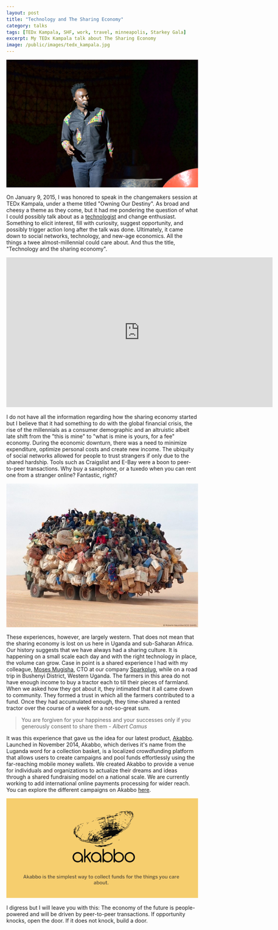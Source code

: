 ```yaml
---
layout: post
title: "Technology and The Sharing Economy"
category: talks
tags: [TEDx Kampala, SHF, work, travel, minneapolis, Starkey Gala]
excerpt: My TEDx Kampala talk about The Sharing Economy
image: /public/images/tedx_kampala.jpg
---
```


![Raymond Besiga speaking at TEDx Kampala](/public/images/tedx_kampala.jpg "Raymond Besiga speaking at TEDx Kampala 2015")

On January 9, 2015, I was honored to speak in the changemakers session at TEDx Kampala, under a theme titled "Owning Our Destiny". As broad and cheesy a theme as they come, but it had me pondering the question of what I could possibly talk about as a [technologist](http://sparkpl.ug/) and change enthusiast. Something to elicit interest, fill with curiosity, suggest opportunity, and possibly trigger action long after the talk was done. Ultimately, it came down to social networks, technology, and new-age economics. All the things a twee almost-millennial could care about. And thus the title, "Technology and the sharing economy".

<iframe width="700" height="394" src="https://www.youtube.com/embed/hUmFRwvnosc" frameborder="0" allowfullscreen></iframe>

I do not have all the information regarding how the sharing economy started but I believe that it had something to do with the global financial crisis, the rise of the millennials as a consumer demographic and an altruistic albeit late shift from the "this is mine" to "what is mine is yours, for a fee" economy. During the economic downturn, there was a need to minimize expenditure, optimize personal costs and create new income. The ubiquity of social networks allowed for people to trust strangers if only due to the shared hardship. Tools such as Craigslist and E-Bay were a boon to peer-to-peer transactions. Why buy a saxophone, or a tuxedo when you can rent one from a stranger online? Fantastic, right?

![Amazing Carpool](/public/images/carpool.jpg "Carpooling. A staple of the sharing economy")

These experiences, however, are largely western. That does not mean that the sharing economy is lost on us here in Uganda and sub-Saharan Africa. Our history suggests that we have always had a sharing culture. It is happening on a small scale each day and with the right technology in place, the volume can grow. Case in point is a shared experience I had with my colleague, [Moses Mugisha](http://mugisha.me/), CTO at our company [Sparkplug](http://sparkpl.ug/), while on a road trip in Bushenyi District, Western Uganda. The farmers in this area do not have enough income to buy a tractor each to till their pieces of farmland. When we asked how they got about it, they intimated that it all came down to community. They formed a trust in which all the farmers contributed to a fund. Once they had accumulated enough, they time-shared a rented tractor over the course of a week for a not-so-great sum.

<blockquote>You are forgiven for your happiness and your successes only if you generously consent to share them<cite>  - Albert Camus</cite></blockquote>

It was this experience that gave us the idea for our latest product, [Akabbo](http://akabbo.ug/). Launched in November 2014, Akabbo, which derives it's name from the Luganda word for a collection basket, is a localized crowdfunding platform that allows users to create campaigns and pool funds effortlessly using the far-reaching mobile money wallets. We created Akabbo to provide a venue for individuals and organizations to actualize their dreams and ideas through a shared fundraising model on a national scale. We are currently working to add international online payments processing for wider reach. You can explore the different campaigns on Akabbo [here](http://akabbo.ug/campaigns/all/).

![Akabbo](/public/images/Akabbo_banner.png "Akabbo. Localized crowdfunding made easy.")

I digress but I will leave you with this: The economy of the future is people-powered and will be driven by peer-to-peer transactions. If opportunity knocks, open the door. If it does not knock, build a door.

